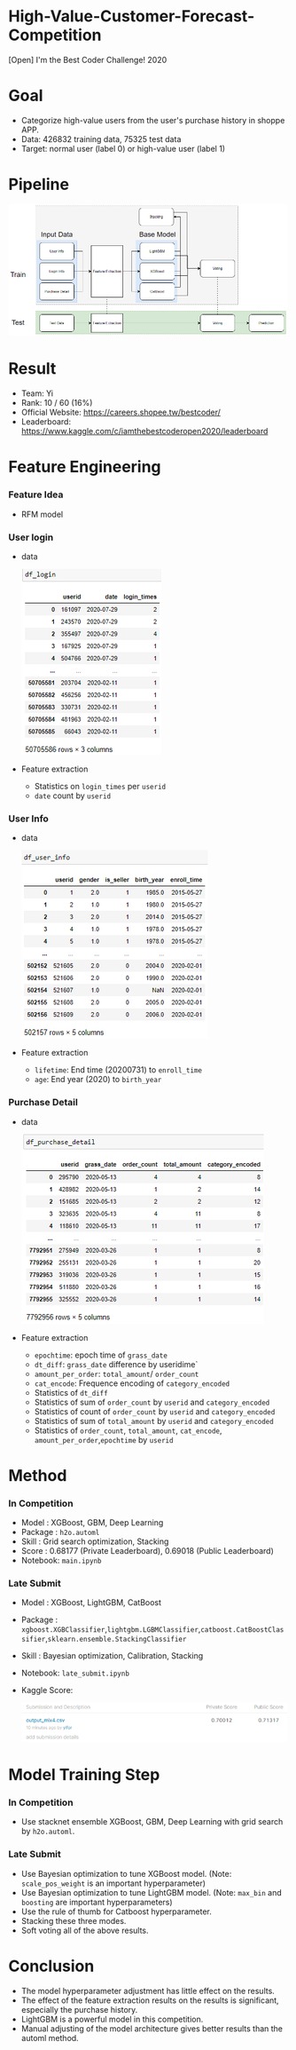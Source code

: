 # High-Value-Customer-Forecast-Competition
[Open] I'm the Best Coder Challenge! 2020

# Goal
* Categorize high-value users from the user's purchase history in shoppe APP.
* Data: 426832 training data, 75325 test data 
* Target: normal user (label 0) or high-value user (label 1)

# Pipeline
![Pipeline](./image/pipeline.PNG)


# Result
* Team: Yi
* Rank: 10 / 60 (16%)
* Official Website: https://careers.shopee.tw/bestcoder/
* Leaderboard: https://www.kaggle.com/c/iamthebestcoderopen2020/leaderboard

# Feature Engineering

### Feature Idea
* RFM model

### User login 
* data

    ![df_login](./image/df_login.PNG)

* Feature extraction
    * Statistics on `login_times` per `userid`
    * `date` count by `userid`
    
### User Info 
* data

    ![df_user_info](./image/df_user_info.PNG)

* Feature extraction
    * `lifetime`: End time (20200731) to `enroll_time`
    * `age`: End year (2020) to `birth_year`
      
### Purchase Detail
* data

    ![df_purchase_detail](./image/df_purchase_detail.PNG)

* Feature extraction
    * `epochtime`: epoch time of `grass_date`
    * `dt_diff`: `grass_date` difference by useridime`
    * `amount_per_order`: `total_amount`/ `order_count`
    * `cat_encode`: Frequence encoding of `category_encoded`
    * Statistics of `dt_diff`
    * Statistics of sum of `order_count` by `userid` and `category_encoded`
    * Statistics of count of `order_count` by `userid` and `category_encoded`
    * Statistics of sum of `total_amount` by `userid` and `category_encoded`
    * Statistics of `order_count`, `total_amount`, `cat_encode`, `amount_per_order`,`epochtime` by `userid`


# Method 

### In Competition
* Model : XGBoost, GBM, Deep Learning 
* Package : `h2o.automl`
* Skill : Grid search optimization, Stacking
* Score : 0.68177 (Private Leaderboard), 0.69018 (Public Leaderboard)
* Notebook: `main.ipynb`

### Late Submit
* Model : XGBoost, LightGBM, CatBoost
* Package : `xgboost.XGBClassifier`,`lightgbm.LGBMClassifier`,`catboost.CatBoostClassifier`,`sklearn.ensemble.StackingClassifier`
* Skill : Bayesian optimization, Calibration, Stacking
* Notebook: `late_submit.ipynb`
* Kaggle Score:
  
  ![result](./image/result.PNG)



# Model Training Step
### In Competition
* Use stacknet ensemble XGBoost, GBM, Deep Learning with grid search by `h2o.automl`.

### Late Submit
* Use Bayesian optimization to tune XGBoost model. (Note: `scale_pos_weight` is an important hyperparameter)
* Use Bayesian optimization to tune LightGBM model. (Note: `max_bin` and `boosting` are important hyperparameters)
* Use the rule of thumb for Catboost hyperparameter.
* Stacking these three modes.
* Soft voting all of the above results.

# Conclusion
* The model hyperparameter adjustment has little effect on the results.
* The effect of the feature extraction results on the results is significant, especially the purchase history.
* LightGBM is a powerful model in this competition.
* Manual adjusting of the model architecture gives better results than the automl method.